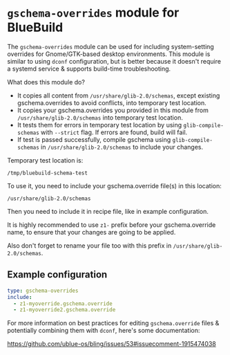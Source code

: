 # `gschema-overrides` module for BlueBuild

The `gschema-overrides` module can be used for including system-setting overrides for Gnome/GTK-based desktop environments.
This module is similar to using `dconf` configuration, but is better because it doesn't require a systemd service & supports build-time troubleshooting.

What does this module do?

- It copies all content from `/usr/share/glib-2.0/schemas`, except existing gschema.overrides to avoid conflicts, into temporary test location.
- It copies your gschema.overrides you provided in this module from `/usr/share/glib-2.0/schemas` into temporary test location.
- It tests them for errors in temporary test location by using `glib-compile-schemas` with `--strict` flag. If errors are found, build will fail.
- If test is passed successfully, compile gschema using `glib-compile-schemas` in `/usr/share/glib-2.0/schemas` to include your changes.

Temporary test location is:

`/tmp/bluebuild-schema-test`

To use it, you need to include your gschema.override file(s) in this location:

`/usr/share/glib-2.0/schemas`

Then you need to include it in recipe file, like in example configuration.

It is highly recommended to use `z1-` prefix before your gschema.override name, to ensure that your changes are going to be applied.

Also don't forget to rename your file too with this prefix in `/usr/share/glib-2.0/schemas`.

## Example configuration

```yaml
type: gschema-overrides
include:
  - z1-myoverride.gschema.override
  - z1-myoverride2.gschema.override
```

For more information on best practices for editing `gschema.override` files & potentially combining them with `dconf`, here's some documentation:

https://github.com/ublue-os/bling/issues/53#issuecomment-1915474038
